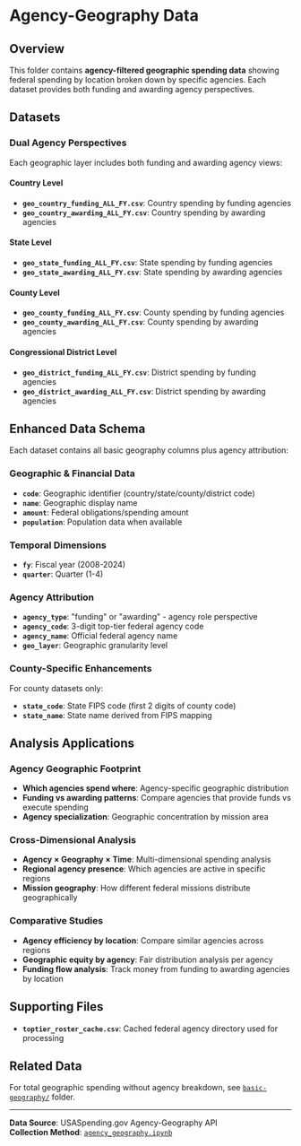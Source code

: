 # Agency-Geography Data

## Overview
This folder contains **agency-filtered geographic spending data** showing federal spending by location broken down by specific agencies. Each dataset provides both funding and awarding agency perspectives.

## Datasets

### Dual Agency Perspectives
Each geographic layer includes both funding and awarding agency views:

#### Country Level
- **`geo_country_funding_ALL_FY.csv`**: Country spending by funding agencies
- **`geo_country_awarding_ALL_FY.csv`**: Country spending by awarding agencies

#### State Level  
- **`geo_state_funding_ALL_FY.csv`**: State spending by funding agencies
- **`geo_state_awarding_ALL_FY.csv`**: State spending by awarding agencies

#### County Level
- **`geo_county_funding_ALL_FY.csv`**: County spending by funding agencies
- **`geo_county_awarding_ALL_FY.csv`**: County spending by awarding agencies

#### Congressional District Level
- **`geo_district_funding_ALL_FY.csv`**: District spending by funding agencies
- **`geo_district_awarding_ALL_FY.csv`**: District spending by awarding agencies

## Enhanced Data Schema
Each dataset contains all basic geography columns plus agency attribution:

### Geographic & Financial Data
- **`code`**: Geographic identifier (country/state/county/district code)
- **`name`**: Geographic display name
- **`amount`**: Federal obligations/spending amount
- **`population`**: Population data when available

### Temporal Dimensions
- **`fy`**: Fiscal year (2008-2024)
- **`quarter`**: Quarter (1-4)

### Agency Attribution
- **`agency_type`**: "funding" or "awarding" - agency role perspective
- **`agency_code`**: 3-digit top-tier federal agency code
- **`agency_name`**: Official federal agency name
- **`geo_layer`**: Geographic granularity level

### County-Specific Enhancements
For county datasets only:
- **`state_code`**: State FIPS code (first 2 digits of county code)
- **`state_name`**: State name derived from FIPS mapping

## Analysis Applications

### Agency Geographic Footprint
- **Which agencies spend where**: Agency-specific geographic distribution
- **Funding vs awarding patterns**: Compare agencies that provide funds vs execute spending
- **Agency specialization**: Geographic concentration by mission area

### Cross-Dimensional Analysis
- **Agency × Geography × Time**: Multi-dimensional spending analysis
- **Regional agency presence**: Which agencies are active in specific regions
- **Mission geography**: How different federal missions distribute geographically

### Comparative Studies
- **Agency efficiency by location**: Compare similar agencies across regions
- **Geographic equity by agency**: Fair distribution analysis per agency
- **Funding flow analysis**: Track money from funding to awarding agencies by location

## Supporting Files
- **`toptier_roster_cache.csv`**: Cached federal agency directory used for processing

## Related Data
For total geographic spending without agency breakdown, see [`basic-geography/`](../basic-geography/) folder.

---
**Data Source**: USASpending.gov Agency-Geography API  
**Collection Method**: [`agency_geography.ipynb`](../../agency_geography.ipynb)
